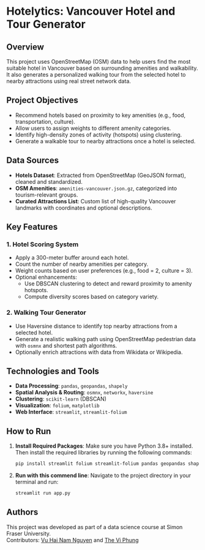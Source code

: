 # Hotelytics: Vancouver Hotel and Tour Generator

## Overview

This project uses OpenStreetMap (OSM) data to help users find the most suitable hotel in Vancouver based on surrounding amenities and walkability. It also generates a personalized walking tour from the selected hotel to nearby attractions using real street network data.

## Project Objectives

- Recommend hotels based on proximity to key amenities (e.g., food, transportation, culture).
- Allow users to assign weights to different amenity categories.
- Identify high-density zones of activity (hotspots) using clustering.
- Generate a walkable tour to nearby attractions once a hotel is selected.

## Data Sources

- **Hotels Dataset**: Extracted from OpenStreetMap (GeoJSON format), cleaned and standardized.
- **OSM Amenities**: `amenities-vancouver.json.gz`, categorized into tourism-relevant groups.
- **Curated Attractions List**: Custom list of high-quality Vancouver landmarks with coordinates and optional descriptions.

## Key Features

### 1. Hotel Scoring System

- Apply a 300-meter buffer around each hotel.
- Count the number of nearby amenities per category.
- Weight counts based on user preferences (e.g., food = 2, culture = 3).
- Optional enhancements:
  - Use DBSCAN clustering to detect and reward proximity to amenity hotspots.
  - Compute diversity scores based on category variety.

### 2. Walking Tour Generator

- Use Haversine distance to identify top nearby attractions from a selected hotel.
- Generate a realistic walking path using OpenStreetMap pedestrian data with `osmnx` and shortest path algorithms.
- Optionally enrich attractions with data from Wikidata or Wikipedia.

## Technologies and Tools

- **Data Processing**: `pandas`, `geopandas`, `shapely`
- **Spatial Analysis & Routing**: `osmnx`, `networkx`, `haversine`
- **Clustering**: `scikit-learn` (DBSCAN)
- **Visualization**: `folium`, `matplotlib`
- **Web Interface**: `streamlit`, `streamlit-folium`

## How to Run
1. **Install Required Packages**: Make sure you have Python 3.8+ installed. Then install the required libraries by running the following commands:
    ```bash
    pip install streamlit folium streamlit-folium pandas geopandas shapel
    ```

2. **Run with this commend line**: Navigate to the project directory in your terminal and run:
    ```bash
    streamlit run app.py
    ```

## Authors

This project was developed as part of a data science course at Simon Fraser University.  
Contributors: [Vu Hai Nam Nguyen](mailto:vhn1@sfu.ca?subject=Hotelytics:%20General%20Inquiry) and [The Vi Phung](mailto:tvp@sfu.ca?subject=Hotelytics:%20General%20Inquiry)

